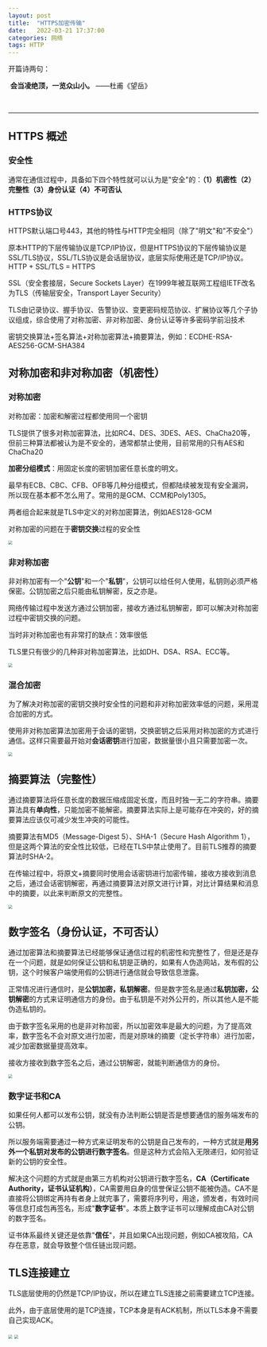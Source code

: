 ```yaml
---
layout: post
title:  "HTTPS加密传输"
date:   2022-03-21 17:37:00
categories: 网络
tags: HTTP
---
```


开篇诗两句：

​	**会当凌绝顶，一览众山小。**	——杜甫《望岳》

<br/>



------

## HTTPS 概述

### 安全性

通常在通信过程中，具备如下四个特性就可以认为是"安全"的：**（1）机密性（2）完整性（3）身份认证（4）不可否认**

### HTTPS协议

HTTPS默认端口号443，其他的特性与HTTP完全相同（除了"明文"和"不安全"）

原本HTTP的下层传输协议是TCP/IP协议，但是HTTPS协议的下层传输协议是SSL/TLS协议，SSL/TLS协议是会话层协议，底层实际使用还是TCP/IP协议。HTTP + SSL/TLS = HTTPS

SSL（安全套接层，Secure Sockets Layer）在1999年被互联网工程组IETF改名为TLS（传输层安全，Transport Layer Security）

TLS由记录协议、握手协议、告警协议、变更密码规范协议、扩展协议等几个子协议组成，综合使用了对称加密、非对称加密、身份认证等许多密码学前沿技术

密钥交换算法+签名算法+对称加密算法+摘要算法，例如：ECDHE-RSA-AES256-GCM-SHA384

## 对称加密和非对称加密（机密性）

### 对称加密

对称加密：加密和解密过程都使用同一个密钥

TLS提供了很多对称加密算法，比如RC4、DES、3DES、AES、ChaCha20等，但前三种算法都被认为是不安全的，通常都禁止使用，目前常用的只有AES和ChaCha20

**加密分组模式**：用固定长度的密钥加密任意长度的明文。

最早有ECB、CBC、CFB、OFB等几种分组模式，但都陆续被发现有安全漏洞，所以现在基本都不怎么用了。常用的是GCM、CCM和Poly1305。

两者组合起来就是TLS中定义的对称加密算法，例如AES128-GCM

对称加密的问题在于**密钥交换**过程的安全性

<img src="/assets/network/https/https01.png" style="zoom:50%" />

### 非对称加密

非对称加密有一个"**公钥**"和一个"**私钥**"，公钥可以给任何人使用，私钥则必须严格保密。公钥加密之后只能由私钥解密，反之亦是。

网络传输过程中发送方通过公钥加密，接收方通过私钥解密，即可以解决对称加密过程中密钥交换的问题。

当时非对称加密也有非常打的缺点：效率很低

TLS里只有很少的几种非对称加密算法，比如DH、DSA、RSA、ECC等。

<img src="/assets/network/https/https02.png" style="zoom:50%" />

### 混合加密

为了解决对称加密的密钥交换时安全性的问题和非对称加密效率低的问题，采用混合加密的方式。

使用非对称加密算法加密用于会话的密钥，交换密钥之后采用对称加密的方式进行通信。这样只需要最开始对**会话密钥**进行加密，数据量很小且只需要加密一次。

<img src="/assets/network/https/https03.png" style="zoom:50%" />

## 摘要算法（完整性）

通过摘要算法将任意长度的数据压缩成固定长度，而且时独一无二的字符串。摘要算法具有**单向性**，只能加密不能解密。摘要算法实际上是可能存在冲突的，好的摘要算法应该仅可减少发生冲突的可能性。

摘要算法有MD5（Message-Digest 5）、SHA-1（Secure Hash Algorithm 1），但是这两个算法的安全性比较低，已经在TLS中禁止使用了。目前TLS推荐的摘要算法时SHA-2。

在传输过程中，将原文+摘要同时使用会话密钥进行加密传输，接收方接收到消息之后，通过会话密钥解密，再通过摘要算法对原文进行计算，对比计算结果和消息中的摘要，以此来判断原文的完整性。

<img src="/assets/network/https/https04.png" style="zoom:50%" />

## 数字签名（身份认证，不可否认）

通过加密算法和摘要算法已经能够保证通信过程的机密性和完整性了，但是还是存在一个问题，就是如何保证公钥和私钥是正确的，如果有人伪造网站，发布假的公钥，这个时候客户端使用假的公钥进行通信就会导致信息泄露。

正常情况进行通信时，是**公钥加密，私钥解密**。但是数字签名是通过**私钥加密，公钥解密**的方式来证明通信方的身份。由于私钥是不对外公开的，所以其他人是不能伪造私钥的。

由于数字签名采用的也是非对称加密，所以加密效率是最大的问题，为了提高效率，数字签名不会对原文进行加密，而是对原味的摘要（定长字符串）进行加密，减少加密数据量提高效率。

接收方接收到数字签名之后，通过公钥解密，就能判断通信方的身份。

<img src="/assets/network/https/https05.png" style="zoom:50%" />

### 数字证书和CA

如果任何人都可以发布公钥，就没有办法判断公钥是否是想要通信的服务端发布的公钥。

所以服务端需要通过一种方式来证明发布的公钥是自己发布的，一种方式就是**用另外一个私钥对发布的公钥进行数字签名**。但是这种方式会陷入无限递归，如何验证新的公钥的安全性。

解决这个问题的方式就是由第三方机构对公钥进行数字签名，**CA（Certificate Authority，证书认证机构）**，CA需要用自身的信誉保证公钥不能被伪造。CA不是直接将公钥绑定再持有者身上就完事了，需要将序列号，用途，颁发者，有效时间等信息打成包再签名，形成"**数字证书**"。本质上数字证书可以理解成由CA对公钥的数字签名。

证书体系最终关键还是依靠"**信任**"，并且如果CA出现问题，例如CA被攻陷，CA存在恶意，就会导致整个信任链出现问题。

## TLS连接建立

TLS底层使用的仍然是TCP/IP协议，所以在建立TLS连接之前需要建立TCP连接。

此外，由于底层使用的是TCP连接，TCP本身是有ACK机制，所以TLS本身不需要自己实现ACK。

<img src="/assets/network/https/https06.png" style="zoom:50%" />

<img src="/assets/network/https/https07.png" style="zoom:50%" />

